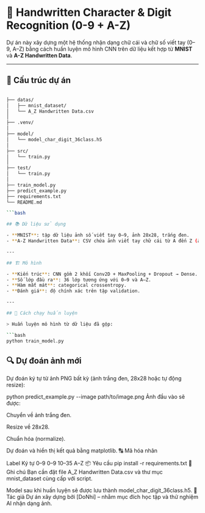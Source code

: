 # 🧠 Handwritten Character & Digit Recognition (0-9 + A-Z)

Dự án này xây dựng một hệ thống nhận dạng chữ cái và chữ số viết tay (0–9, A–Z) bằng cách huấn luyện mô hình CNN trên dữ liệu kết hợp từ **MNIST** và **A-Z Handwritten Data**.

---

## 📁 Cấu trúc dự án

```bash

├── datas/
│   ├── mnist_dataset/                   
│   └── A_Z Handwritten Data.csv       
│
├── .venv/  
│
├── model/
│	└── model_char_digit_36class.h5 
│
├── src/                   
│   └── train.py
│
├── test/                   
│   └── train.py
│
├── train_model.py            
├── predict_example.py        
├── requirements.txt           
└── README.md              

```bash

## 📚 Dữ liệu sử dụng

- **MNIST**: tập dữ liệu ảnh số viết tay 0–9, ảnh 28x28, trắng đen.
- **A-Z Handwritten Data**: CSV chứa ảnh viết tay chữ cái từ A đến Z (ảnh 28x28, 372.450 mẫu).

---

## 🏗️ Mô hình

- **Kiến trúc**: CNN gồm 2 khối Conv2D + MaxPooling + Dropout → Dense.
- **Số lớp đầu ra**: 36 lớp tương ứng với 0–9 và A–Z.
- **Hàm mất mát**: categorical crossentropy.
- **Đánh giá**: độ chính xác trên tập validation.

---

## 🧪 Cách chạy huấn luyện

> Huấn luyện mô hình từ dữ liệu đã gộp:

```bash
python train_model.py

```

## 🔍 Dự đoán ảnh mới
Dự đoán ký tự từ ảnh PNG bất kỳ (ảnh trắng đen, 28x28 hoặc tự động resize):

python predict_example.py --image path/to/image.png
Ảnh đầu vào sẽ được:

Chuyển về ảnh trắng đen.

Resize về 28x28.

Chuẩn hóa (normalize).

Dự đoán và hiển thị kết quả bằng matplotlib.
🔠 Mã hóa nhãn

Label	Ký tự
0–9	0–9
10–35	A–Z
📦 Yêu cầu
pip install -r requirements.txt
📌 Ghi chú
Bạn cần đặt file A_Z Handwritten Data.csv và thư mục mnist_dataset cùng cấp với script.

Model sau khi huấn luyện sẽ được lưu thành model_char_digit_36class.h5.
🚀 Tác giả
Dự án xây dựng bởi [DoNhi] – nhằm mục đích học tập và thử nghiệm AI nhận dạng ảnh.


